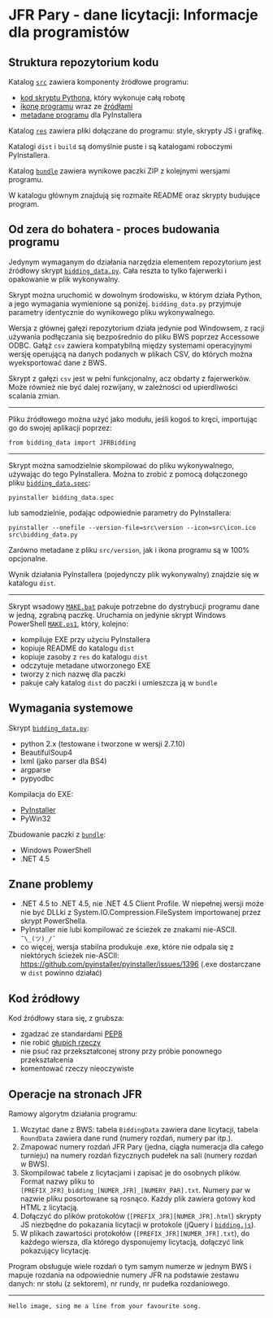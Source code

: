 
JFR Pary - dane licytacji: Informacje dla programistów
======================================================

Struktura repozytorium kodu
---------------------------

Katalog [`src`](src) zawiera komponenty źródłowe programu:

* [kod skryptu Pythona](src/bidding_data.py), który wykonuje całą robotę
* [ikonę programu](src/icon.ico) wraz ze [źródłami](src/icon.xcf)
* [metadane programu](src/version) dla PyInstallera

Katalog [`res`](res) zawiera pliki dołączane do programu: style, skrypty JS i grafikę.

Katalogi `dist` i `build` są domyślnie puste i są katalogami roboczymi
PyInstallera.

Katalog [`bundle`](bundle) zawiera wynikowe paczki ZIP z kolejnymi wersjami programu.

W katalogu głównym znajdują się rozmaite README oraz skrypty budujące program.

Od zera do bohatera - proces budowania programu
-----------------------------------------------

Jedynym wymaganym do działania narzędzia elementem repozytorium jest źródłowy
skrypt [`bidding_data.py`](src/bidding_data.py). Cała reszta to tylko
fajerwerki i opakowanie w plik wykonywalny.

Skrypt można uruchomić w dowolnym środowisku, w którym działa Python, a jego
wymagania wymienione są poniżej. `bidding_data.py` przyjmuje parametry
identycznie do wynikowego pliku wykonywalnego.

Wersja z głównej gałęzi repozytorium działa jedynie pod Windowsem, z racji
używania podłączania się bezpośrednio do pliku BWS poprzez Accessowe ODBC.
Gałąź `csv` zawiera kompatybilną między systemami operacyjnymi wersję operującą
na danych podanych w plikach CSV, do których można wyeksportować dane z BWS.

Skrypt z gałęzi `csv` jest w pełni funkcjonalny, acz obdarty z fajerwerków.
Może również nie być dalej rozwijany, w zależności od upierdliwości scalania
zmian.

---

Pliku źródłowego można użyć jako modułu, jeśli kogoś to kręci, importując go
do swojej aplikacji poprzez:
```
from bidding_data import JFRBidding
```

---

Skrypt można samodzielnie skompilować do pliku wykonywalnego, używając do tego
PyInstallera. Można to zrobić z pomocą dołączonego pliku [`bidding_data.spec`](bidding_data.spec):
```
pyinstaller bidding_data.spec
```
lub samodzielnie, podając odpowiednie parametry do PyInstallera:
```
pyinstaller --onefile --version-file=src\version --icon=src\icon.ico src\bidding_data.py
```
Zarówno metadane z pliku `src/version`, jak i ikona programu są w 100% opcjonalne.

Wynik działania PyInstallera (pojedynczy plik wykonywalny) znajdzie się w katalogu `dist`.

---

Skrypt wsadowy [`MAKE.bat`](MAKE.bat) pakuje potrzebne do dystrybucji programu dane
w jedną, zgrabną paczkę. Uruchamia on jedynie skrypt Windows PowerShell [`MAKE.ps1`](MAKE.ps1),
który, kolejno:

* kompiluje EXE przy użyciu PyInstallera
* kopiuje README do katalogu `dist`
* kopiuje zasoby z `res` do katalogu `dist`
* odczytuje metadane utworzonego EXE
* tworzy z nich nazwę dla paczki
* pakuje cały katalog `dist` do paczki i umieszcza ją w `bundle`

Wymagania systemowe
-------------------

Skrypt [`bidding_data.py`](src/bidding_data.py):

* python 2.x (testowane i tworzone w wersji 2.7.10)
* BeautifulSoup4
* lxml (jako parser dla BS4)
* argparse
* pypyodbc

Kompilacja do EXE:

* [PyInstaller](http://pythonhosted.org/PyInstaller/)
* PyWin32

Zbudowanie paczki z [`bundle`](bundle):

* Windows PowerShell
* .NET 4.5

Znane problemy
--------------

* .NET 4.5 to .NET 4.5, nie .NET 4.5 Client Profile. W niepełnej wersji może
nie być DLLki z System.IO.Compression.FileSystem importowanej przez skrypt
PowerShella.
* PyInstaller nie lubi kompilować ze ścieżek ze znakami nie-ASCII. `¯\_(ツ)_/¯`
* co więcej, wersja stabilna produkuje .exe, które nie odpala się z niektórych
ścieżek nie-ASCII: https://github.com/pyinstaller/pyinstaller/issues/1396
(.exe dostarczane w `dist` powinno działać)

Kod żródłowy
------------

Kod źródłowy stara się, z grubsza:

* zgadzać ze standardami [PEP8](https://www.python.org/dev/peps/pep-0008/)
* nie robić [głupich rzeczy](http://stackoverflow.com/a/1732454)
* nie psuć raz przekształconej strony przy próbie ponownego przekształcenia
* komentować rzeczy nieoczywiste

Operacje na stronach JFR
------------------------

Ramowy algorytm działania programu:

1. Wczytać dane z BWS: tabela `BiddingData` zawiera dane licytacji, tabela
`RoundData` zawiera dane rund (numery rozdań, numery par itp.).
2. Zmapować numery rozdań JFR Pary (jedna, ciągła numeracja dla całego turnieju)
na numery rozdań fizycznych pudełek na sali (numery rozdań w BWS).
3. Skompilować tabele z licytacjami i zapisać je do osobnych plików. Format
nazwy pliku to `[PREFIX_JFR]_bidding_[NUMER_JFR]_[NUMERY_PAR].txt`. Numery par
w nazwie pliku posortowane są rosnąco. Każdy plik zawiera gotowy kod HTML
z licytacją.
4. Dołączyć do plików protokołów (`[PREFIX_JFR][NUMER_JFR].html`) skrypty JS
niezbędne do pokazania licytacji w protokole (jQuery i [`bidding.js`](res/javas/bidding.js)).
5. W plikach zawartości protokołów (`[PREFIX_JFR][NUMER_JFR].txt`), do każdego wiersza,
dla którego dysponujemy licytacją, dołączyć link pokazujący licytację.

Program obsługuje wiele rozdań o tym samym numerze w jednym BWS i mapuje
rozdania na odpowiednie numery JFR na podstawie zestawu danych: nr stołu
(z sektorem), nr rundy, nr pudełka rozdaniowego.

---

`Hello image, sing me a line from your favourite song.`
